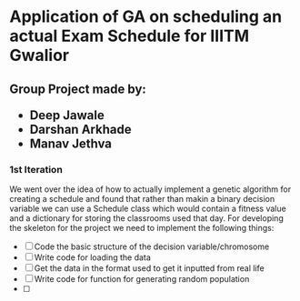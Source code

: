 
# Application of GA on scheduling an actual Exam Schedule for IIITM Gwalior

## Group Project made by: <ul><li>Deep Jawale</li><li>Darshan Arkhade</li><li>Manav Jethva</li></ul>

### 1st Iteration 
 We went over the idea of how to actually implement a genetic algorithm for creating a schedule and found that rather than makin a binary decision variable we can use a Schedule class which would contain a fitness value and a dictionary for storing the classrooms used that day.
For developing the skeleton for the project we need to implement the following things:
- [ ] Code the basic structure of the decision variable/chromosome
- [ ] Write code for loading the data
- [ ] Get the data in the format used to get it inputted from real life
- [ ] Write code for function for generating random population
- [ ] 
